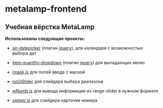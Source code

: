 # metalamp-frontend
## Учебная вёрстка MetaLamp


__Использованы следующие проекты:__

* [air-datepicker](http://t1m0n.name/air-datepicker/docs/) (плагин [jquery](https://github.com/jquery/jquery)), для календаря с возможностью выбора дат

* [item-quantity-dropdown](https://github.com/reservamos/item-quantity-dropdown) (плагин [jquery](https://github.com/jquery/jquery)) для выпадающих меню

* [imask.js](https://imask.js.org/) для полей ввода с маской

* [noUiSlider](https://refreshless.com/nouislider/) для слайдера выбора диапазона

* [wNumb.js](https://refreshless.com/wnumb/) для вывода информации из range-slider в нужном формате

* [swiper.js](https://swiperjs.com/) для слайдера карточки номера
